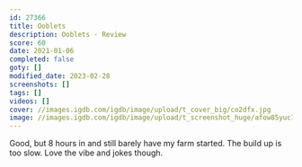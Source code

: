 ```yaml
---
id: 27366
title: Ooblets
description: Ooblets - Review
score: 60
date: 2021-01-06
completed: false
goty: []
modified_date: 2023-02-28
screenshots: []
tags: []
videos: []
cover: //images.igdb.com/igdb/image/upload/t_cover_big/co2dfx.jpg
image: //images.igdb.com/igdb/image/upload/t_screenshot_huge/afow85yuc7ftxvo5f9k0.jpg
---
```

Good, but 8 hours in and still barely have my farm started. The build up is too slow. Love the vibe and jokes though.